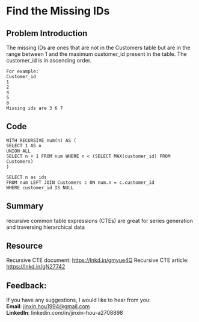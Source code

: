 # Find the Missing IDs

## Problem Introduction
The missing IDs are ones that are not in the Customers table but are in the range between 1 and the maximum customer_id present in the table. The customer_id is in ascending order.
```
For example:
Customer_id
1
2
4
5
8
Missing ids are 3 6 7
```

## Code
```
WITH RECURSIVE num(n) AS (
SELECT 1 AS n
UNION ALL
SELECT n + 1 FROM num WHERE n < (SELECT MAX(customer_id) FROM Customers)
)

SELECT n as ids
FROM num LEFT JOIN Customers c ON num.n = c.customer_id
WHERE customer_id IS NULL
```

## Summary
recursive common table expressions (CTEs) are great for series generation and traversing hierarchical data

## Resource
Recursive CTE document: https://lnkd.in/gmyue4Q
Recursive CTE article: https://lnkd.in/gN27742

## Feedback:
If you have any suggestions, I would like to hear from you:<br/>
**Email**: jinxin.hou1994@gmail.com<br/>
**LinkedIn**: linkedin.com/in/jinxin-hou-a2708898
